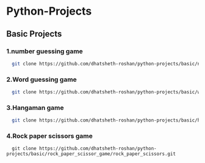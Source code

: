 # Python-Projects

## Basic Projects
### 1.number guessing game
```bash
  git clone https://github.com/dhatsheth-roshan/python-projects/basic/number-guessing-game.git
```
### 2.Word guessing game

```bash
  git clone https://github.com/dhatsheth-roshan/python-projects/basic/word-guessing-game.git
```
### 3.Hangaman game

```bash
  git clone https://github.com/dhatsheth-roshan/python-projects/basic/hangaman_game/hangaman-game.git
```
### 4.Rock paper scissors game
```
  git clone https://github.com/dhatsheth-roshan/python-projects/basic/rock_paper_scissor_game/rock_paper_scissors.git
```
